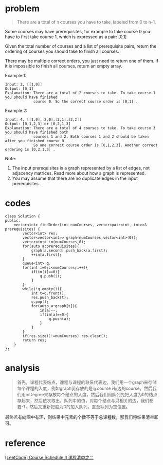# problem
>There are a total of n courses you have to take, labeled from 0 to n-1.

Some courses may have prerequisites, for example to take course 0 you have to first take course 1, which is expressed as a pair: [0,1]

Given the total number of courses and a list of prerequisite pairs, return the ordering of courses you should take to finish all courses.

There may be multiple correct orders, you just need to return one of them. If it is impossible to finish all courses, return an empty array.

Example 1:
```
Input: 2, [[1,0]] 
Output: [0,1]
Explanation: There are a total of 2 courses to take. To take course 1 you should have finished   
             course 0. So the correct course order is [0,1] .
```
Example 2:
```
Input: 4, [[1,0],[2,0],[3,1],[3,2]]
Output: [0,1,2,3] or [0,2,1,3]
Explanation: There are a total of 4 courses to take. To take course 3 you should have finished both     
             courses 1 and 2. Both courses 1 and 2 should be taken after you finished course 0. 
             So one correct course order is [0,1,2,3]. Another correct ordering is [0,2,1,3] .
```

Note:

1. The input prerequisites is a graph represented by a list of edges, not adjacency matrices. Read more about how a graph is represented.
2. You may assume that there are no duplicate edges in the input prerequisites.

# codes
```
class Solution {
public:
    vector<int> findOrder(int numCourses, vector<pair<int, int>>& prerequisites) {
        vector<int> res;
        vector<vector<int>> graph(numCourses,vector<int>(0));
        vector<int> in(numCourses,0);
        for(auto a:prerequisites){
            graph[a.second].push_back(a.first);
            ++in[a.first];
        }
        queue<int> q;
        for(int i=0;i<numCourses;i++){
            if(in[i]==0){
                q.push(i);
            }
        }
        while(!q.empty()){
            int t=q.front();
            res.push_back(t);
            q.pop();
            for(auto a:graph[t]){
                in[a]--;
                if(in[a]==0){
                    q.push(a);
                }
            }
        }
        if(res.size()!=numCourses) res.clear();
        return res;
    }
};
```

# analysis
>首先，课程代表结点，课程与课程的联系代表边，我们用一个graph来存储每个课程的入度，例如graph[i]存放的是与course i有边的course，然后我们用inDegree来存放每个结点的入度。然后我们用队列先把入度为0的结点存起来，然后依次取出，队列中的值，对每个结点与只相关的边，我们都要-1，然后又重新把度为0的加入队列，直至队列为空位置。

最终若有向图中有环，则结果中元素的个数不等于总课程数，那我们将结果清空即可。


# reference

[[LeetCode] Course Schedule II 课程清单之二][1]

[1]: http://www.cnblogs.com/grandyang/p/4504793.html